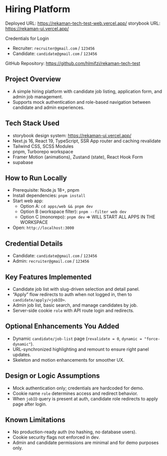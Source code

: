 # Hiring Platform

Deployed URL: https://rekaman-tech-test-web.vercel.app/
storybook URL: https://rekaman-ui.vercel.app/

Credentials for Login
- Recruiter: `recruiter@gmail.com` / `123456`
- Candidate: `candidate@gmail.com` / `123456`

GitHub Repository: https://github.com/hlmifzi/rekaman-tech-test

## Project Overview
- A simple hiring platform with candidate job listing, application form, and admin job management.
- Supports mock authentication and role-based navigation between candidate and admin experiences.

## Tech Stack Used
- storybook design system: https://rekaman-ui.vercel.app/
- Next.js 16, React 19, TypeScript, SSR App router and caching revalidate
- Tailwind CSS, SCSS Modules
- pnpm, Turborepo workspace
- Framer Motion (animations), Zustand (state), React Hook Form
- supabase

## How to Run Locally
- Prerequisite: Node.js 18+, pnpm
- Install dependencies: `pnpm install`
- Start web app:
  - Option A: `cd apps/web && pnpm dev`
  - Option B (workspace filter): `pnpm --filter web dev`
  - Option C (monorepo): `pnpm dev` => WILL START ALL APPS IN THE WORKSPACE 
- Open: `http://localhost:3000`

## Credential Details
- Candidate: `candidate@gmail.com` / `123456`
- Admin: `recruiter@gmail.com` / `123456`

## Key Features Implemented
- Candidate job list with slug-driven selection and detail panel.
- “Apply” flow redirects to auth when not logged in, then to `candidate/apply/<jobID>`.
- Admin job list, basic search, and manage candidates by job.
- Server-side cookie `role` with API route login and redirects.

## Optional Enhancements You Added
- Dynamic `candidate/job-list` page (`revalidate = 0`, `dynamic = "force-dynamic"`).
- URL-synchronized highlighting and remount to ensure right panel updates.
- Skeleton and motion enhancements for smoother UX.

## Design or Logic Assumptions
- Mock authentication only; credentials are hardcoded for demo.
- Cookie name `role` determines access and redirect behavior.
- When `jobID` query is present at auth, candidate role redirects to apply page after login.

## Known Limitations
- No production-ready auth (no hashing, no database users).
- Cookie security flags not enforced in dev.
- Admin and candidate permissions are minimal and for demo purposes only.